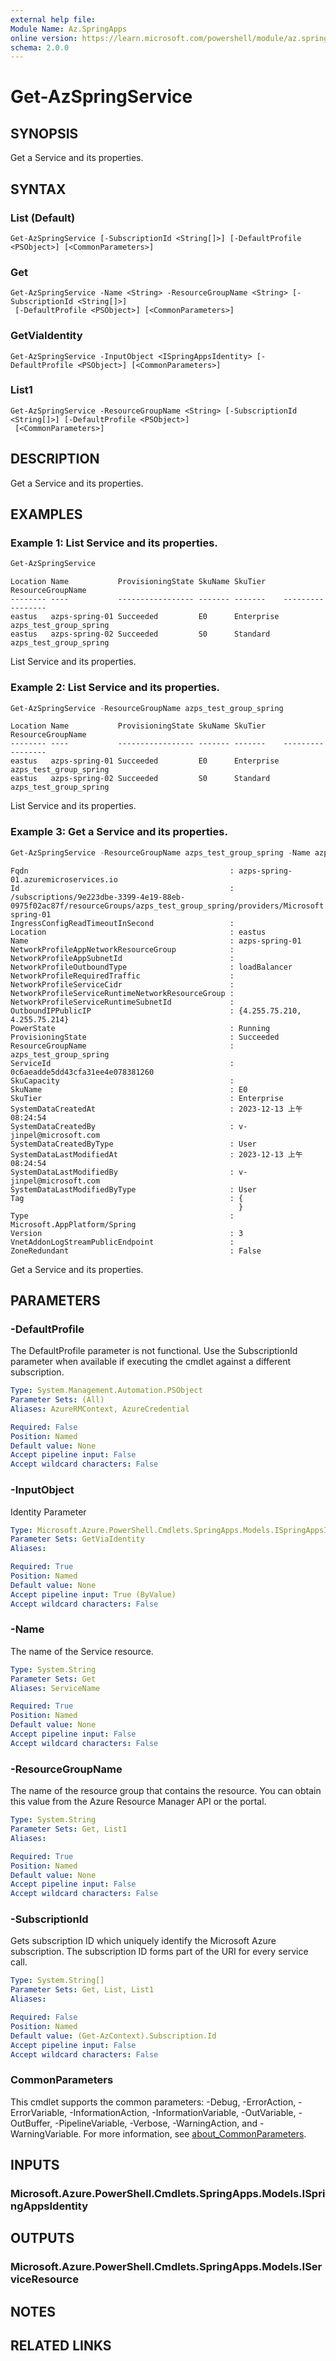 ```yaml
---
external help file:
Module Name: Az.SpringApps
online version: https://learn.microsoft.com/powershell/module/az.springapps/get-azspringservice
schema: 2.0.0
---
```


# Get-AzSpringService

## SYNOPSIS
Get a Service and its properties.

## SYNTAX

### List (Default)
```
Get-AzSpringService [-SubscriptionId <String[]>] [-DefaultProfile <PSObject>] [<CommonParameters>]
```

### Get
```
Get-AzSpringService -Name <String> -ResourceGroupName <String> [-SubscriptionId <String[]>]
 [-DefaultProfile <PSObject>] [<CommonParameters>]
```

### GetViaIdentity
```
Get-AzSpringService -InputObject <ISpringAppsIdentity> [-DefaultProfile <PSObject>] [<CommonParameters>]
```

### List1
```
Get-AzSpringService -ResourceGroupName <String> [-SubscriptionId <String[]>] [-DefaultProfile <PSObject>]
 [<CommonParameters>]
```

## DESCRIPTION
Get a Service and its properties.

## EXAMPLES

### Example 1: List Service and its properties.
```powershell
Get-AzSpringService
```

```output
Location Name           ProvisioningState SkuName SkuTier    ResourceGroupName
-------- ----           ----------------- ------- -------    -----------------
eastus   azps-spring-01 Succeeded         E0      Enterprise azps_test_group_spring
eastus   azps-spring-02 Succeeded         S0      Standard   azps_test_group_spring
```

List Service and its properties.

### Example 2: List Service and its properties.
```powershell
Get-AzSpringService -ResourceGroupName azps_test_group_spring
```

```output
Location Name           ProvisioningState SkuName SkuTier    ResourceGroupName
-------- ----           ----------------- ------- -------    -----------------
eastus   azps-spring-01 Succeeded         E0      Enterprise azps_test_group_spring
eastus   azps-spring-02 Succeeded         S0      Standard   azps_test_group_spring
```

List Service and its properties.

### Example 3: Get a Service and its properties.
```powershell
Get-AzSpringService -ResourceGroupName azps_test_group_spring -Name azps-spring-01
```

```output
Fqdn                                             : azps-spring-01.azuremicroservices.io
Id                                               : /subscriptions/9e223dbe-3399-4e19-88eb-0975f02ac87f/resourceGroups/azps_test_group_spring/providers/Microsoft.AppPlatform/Spring/azps-spring-01
IngressConfigReadTimeoutInSecond                 :
Location                                         : eastus
Name                                             : azps-spring-01
NetworkProfileAppNetworkResourceGroup            :
NetworkProfileAppSubnetId                        :
NetworkProfileOutboundType                       : loadBalancer
NetworkProfileRequiredTraffic                    :
NetworkProfileServiceCidr                        :
NetworkProfileServiceRuntimeNetworkResourceGroup :
NetworkProfileServiceRuntimeSubnetId             :
OutboundIPPublicIP                               : {4.255.75.210, 4.255.75.214}
PowerState                                       : Running
ProvisioningState                                : Succeeded
ResourceGroupName                                : azps_test_group_spring
ServiceId                                        : 0c6aeadde5dd43cfa31ee4e078381260
SkuCapacity                                      :
SkuName                                          : E0
SkuTier                                          : Enterprise
SystemDataCreatedAt                              : 2023-12-13 上午 08:24:54
SystemDataCreatedBy                              : v-jinpel@microsoft.com
SystemDataCreatedByType                          : User
SystemDataLastModifiedAt                         : 2023-12-13 上午 08:24:54
SystemDataLastModifiedBy                         : v-jinpel@microsoft.com
SystemDataLastModifiedByType                     : User
Tag                                              : {
                                                   }
Type                                             : Microsoft.AppPlatform/Spring
Version                                          : 3
VnetAddonLogStreamPublicEndpoint                 :
ZoneRedundant                                    : False
```

Get a Service and its properties.

## PARAMETERS

### -DefaultProfile
The DefaultProfile parameter is not functional.
Use the SubscriptionId parameter when available if executing the cmdlet against a different subscription.

```yaml
Type: System.Management.Automation.PSObject
Parameter Sets: (All)
Aliases: AzureRMContext, AzureCredential

Required: False
Position: Named
Default value: None
Accept pipeline input: False
Accept wildcard characters: False
```

### -InputObject
Identity Parameter

```yaml
Type: Microsoft.Azure.PowerShell.Cmdlets.SpringApps.Models.ISpringAppsIdentity
Parameter Sets: GetViaIdentity
Aliases:

Required: True
Position: Named
Default value: None
Accept pipeline input: True (ByValue)
Accept wildcard characters: False
```

### -Name
The name of the Service resource.

```yaml
Type: System.String
Parameter Sets: Get
Aliases: ServiceName

Required: True
Position: Named
Default value: None
Accept pipeline input: False
Accept wildcard characters: False
```

### -ResourceGroupName
The name of the resource group that contains the resource.
You can obtain this value from the Azure Resource Manager API or the portal.

```yaml
Type: System.String
Parameter Sets: Get, List1
Aliases:

Required: True
Position: Named
Default value: None
Accept pipeline input: False
Accept wildcard characters: False
```

### -SubscriptionId
Gets subscription ID which uniquely identify the Microsoft Azure subscription.
The subscription ID forms part of the URI for every service call.

```yaml
Type: System.String[]
Parameter Sets: Get, List, List1
Aliases:

Required: False
Position: Named
Default value: (Get-AzContext).Subscription.Id
Accept pipeline input: False
Accept wildcard characters: False
```

### CommonParameters
This cmdlet supports the common parameters: -Debug, -ErrorAction, -ErrorVariable, -InformationAction, -InformationVariable, -OutVariable, -OutBuffer, -PipelineVariable, -Verbose, -WarningAction, and -WarningVariable. For more information, see [about_CommonParameters](http://go.microsoft.com/fwlink/?LinkID=113216).

## INPUTS

### Microsoft.Azure.PowerShell.Cmdlets.SpringApps.Models.ISpringAppsIdentity

## OUTPUTS

### Microsoft.Azure.PowerShell.Cmdlets.SpringApps.Models.IServiceResource

## NOTES

## RELATED LINKS

